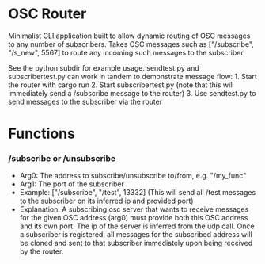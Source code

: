 # OSC Router
Minimalist CLI application built to allow dynamic routing of OSC messages to any number of subscribers. 
Takes OSC messages such as ["/subscribe", "/s_new", 5567] to route any incoming such messages to the subscriber.

See the python subdir for example usage. sendtest.py and subscribertest.py can work in tandem to demonstrate message flow:
    1. Start the router with cargo run
    2. Start subscribertest.py (note that this will immediately send a /subscribe message to the router)
    3. Use sendtest.py to send messages to the subscriber via the router

# Functions

### /subscribe or /unsubscribe
- Arg0: The address to subscribe/unsubscribe to/from, e.g. "/my_func"
- Arg1: The port of the subscriber
- Example: ["/subscribe", "/test", 13332] (This will send all /test messages to the subscriber on its inferred ip and provided port)
- Explanation: A subscribing osc server that wants to receive messages for the given OSC address (arg0) must provide both
    this OSC address and its own port. The ip of the server is inferred from the udp call. Once a subscriber is registered,
    all messages for the subscribed address will be cloned and sent to that subscriber immediately upon being received by
    the router. 